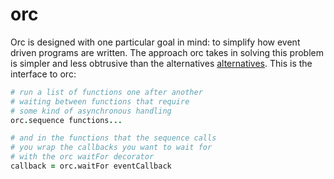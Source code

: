 # orc

Orc is designed with one particular goal in mind: to simplify how event driven
programs are written. The approach orc takes in solving this problem is simpler
and less obtrusive than the alternatives
[alternatives](https://github.com/caolan/async). This is the interface to orc:

```coffeescript
# run a list of functions one after another
# waiting between functions that require
# some kind of asynchronous handling
orc.sequence functions...

# and in the functions that the sequence calls
# you wrap the callbacks you want to wait for
# with the orc waitFor decorator
callback = orc.waitFor eventCallback
```
